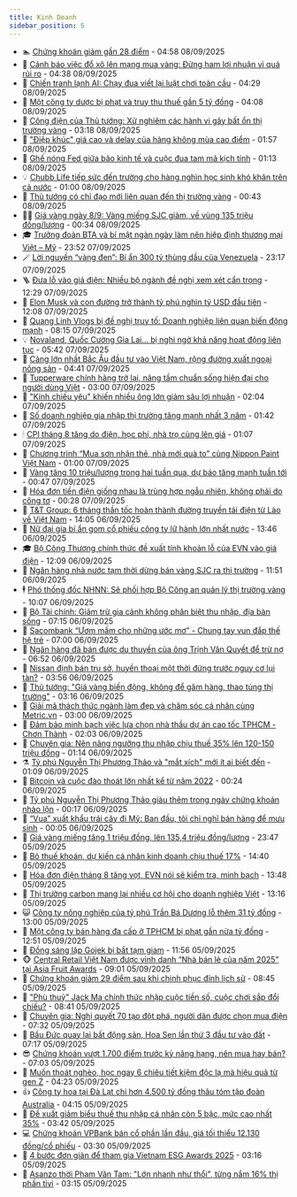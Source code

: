 ```yaml
---
title: Kinh Doanh
sidebar_position: 5
---
```


<!-- dantri-kinh-doanh:START -->
- 🏊 [Chứng khoán giảm gần 28 điểm](https://dantri.com.vn/kinh-doanh/chung-khoan-giam-gan-28-diem-20250908115112307.htm) - 04:58 08/09/2025
- 🦆 [Cảnh báo việc đổ xô lên mạng mua vàng: Đừng ham lợi nhuận vì quá rủi ro](https://dantri.com.vn/kinh-doanh/canh-bao-viec-do-xo-len-mang-mua-vang-dung-ham-loi-nhuan-vi-qua-rui-ro-20250908001210493.htm) - 04:38 08/09/2025
- 🦄 [Chiến tranh lạnh AI: Chạy đua viết lại luật chơi toàn cầu](https://dantri.com.vn/kinh-doanh/chien-tranh-lanh-ai-chay-dua-viet-lai-luat-choi-toan-cau-20250908110847999.htm) - 04:29 08/09/2025
- 🌝 [Một công ty dược bị phạt và truy thu thuế gần 5 tỷ đồng](https://dantri.com.vn/kinh-doanh/mot-cong-ty-duoc-bi-phat-va-truy-thu-thue-gan-5-ty-dong-20250908105701349.htm) - 04:08 08/09/2025
- 💃 [Công điện của Thủ tướng: Xử nghiêm các hành vi gây bất ổn thị trường vàng](https://dantri.com.vn/kinh-doanh/cong-dien-cua-thu-tuong-xu-nghiem-cac-hanh-vi-gay-bat-on-thi-truong-vang-20250908095848346.htm) - 03:18 08/09/2025
- 🦏 [&quot;Điệp khúc&quot; giá cao và delay của hàng không mùa cao điểm](https://dantri.com.vn/kinh-doanh/diep-khuc-gia-cao-va-delay-cua-hang-khong-mua-cao-diem-20250806111810287.htm) - 01:57 08/09/2025
- 🦩 [Ghế nóng Fed giữa bão kinh tế và cuộc đua tam mã kịch tính](https://dantri.com.vn/kinh-doanh/ghe-nong-fed-giua-bao-kinh-te-va-cuoc-dua-tam-ma-kich-tinh-20250907230507237.htm) - 01:13 08/09/2025
- 💡 [Chubb Life tiếp sức đến trường cho hàng nghìn học sinh khó khăn trên cả nước](https://dantri.com.vn/kinh-doanh/chubb-life-tiep-suc-den-truong-cho-hang-nghin-hoc-sinh-kho-khan-tren-ca-nuoc-20250907142019923.htm) - 01:00 08/09/2025
- 🌊 [Thủ tướng có chỉ đạo mới liên quan đến thị trường vàng](https://dantri.com.vn/kinh-doanh/thu-tuong-co-chi-dao-moi-lien-quan-den-thi-truong-vang-20250907224147195.htm) - 00:43 08/09/2025
- 🧑‍💻 [Giá vàng ngày 8/9: Vàng miếng SJC giảm, về vùng 135 triệu đồng/lượng](https://dantri.com.vn/kinh-doanh/gia-vang-ngay-89-vang-mieng-sjc-giam-ve-vung-135-trieu-dongluong-20250907231411953.htm) - 00:34 08/09/2025
- 🎓 [Trưởng đoàn BTA và bí mật ngàn ngày làm nên hiệp định thương mại Việt – Mỹ](https://dantri.com.vn/kinh-doanh/truong-doan-bta-va-bi-mat-ngan-ngay-lam-nen-hiep-dinh-thuong-mai-viet-my-20250825225637734.htm) - 23:52 07/09/2025
- 🪄 [Lời nguyền “vàng đen”: Bí ẩn 300 tỷ thùng dầu của Venezuela](https://dantri.com.vn/kinh-doanh/loi-nguyen-vang-den-bi-an-300-ty-thung-dau-cua-venezuela-20250905185402058.htm) - 23:17 07/09/2025
- 🪜 [Đưa lỗ vào giá điện: Nhiều bộ ngành đề nghị xem xét cẩn trọng](https://dantri.com.vn/kinh-doanh/dua-lo-vao-gia-dien-nhieu-bo-nganh-de-nghi-xem-xet-can-trong-20250907183600553.htm) - 12:29 07/09/2025
- 🦄 [Elon Musk và con đường trở thành tỷ phú nghìn tỷ USD đầu tiên](https://dantri.com.vn/kinh-doanh/elon-musk-va-con-duong-tro-thanh-ty-phu-nghin-ty-usd-dau-tien-20250906005155302.htm) - 12:08 07/09/2025
- 💯 [Quang Linh Vlogs bị đề nghị truy tố: Doanh nghiệp liên quan biến động mạnh](https://dantri.com.vn/kinh-doanh/quang-linh-vlogs-bi-de-nghi-truy-to-doanh-nghiep-lien-quan-bien-dong-manh-20250907144045627.htm) - 08:15 07/09/2025
- 💡 [Novaland, Quốc Cường Gia Lai... bị nghi ngờ khả năng hoạt động liên tục](https://dantri.com.vn/kinh-doanh/novaland-quoc-cuong-gia-lai-bi-nghi-ngo-kha-nang-hoat-dong-lien-tuc-20250907120607073.htm) - 05:42 07/09/2025
- 🧰 [Cảng lớn nhất Bắc Âu đầu tư vào Việt Nam, rộng đường xuất ngoại nông sản](https://dantri.com.vn/kinh-doanh/cang-lon-nhat-bac-au-dau-tu-vao-viet-nam-rong-duong-xuat-ngoai-nong-san-20250907113531241.htm) - 04:41 07/09/2025
- 🎊 [Tupperware chính hãng trở lại, nâng tầm chuẩn sống hiện đại cho người dùng Việt](https://dantri.com.vn/kinh-doanh/tupperware-chinh-hang-tro-lai-nang-tam-chuan-song-hien-dai-cho-nguoi-dung-viet-20250907081526001.htm) - 03:00 07/09/2025
- 🔭 [&quot;Kính chiếu yêu&quot; khiến nhiều ông lớn giảm sâu lợi nhuận](https://dantri.com.vn/kinh-doanh/kinh-chieu-yeu-khien-nhieu-ong-lon-giam-sau-loi-nhuan-20250906060158566.htm) - 02:04 07/09/2025
- 💼 [Số doanh nghiệp gia nhập thị trường tăng mạnh nhất 3 năm](https://dantri.com.vn/kinh-doanh/so-doanh-nghiep-gia-nhap-thi-truong-tang-manh-nhat-3-nam-20250906231222964.htm) - 01:42 07/09/2025
- 🕯 [CPI tháng 8 tăng do điện, học phí, nhà trọ cùng lên giá](https://dantri.com.vn/kinh-doanh/cpi-thang-8-tang-do-dien-hoc-phi-nha-tro-cung-len-gia-20250907000627897.htm) - 01:07 07/09/2025
- 🫣 [Chương trình “Mua sơn nhận thẻ, nhà mới quà to” cùng Nippon Paint Việt Nam](https://dantri.com.vn/kinh-doanh/chuong-trinh-mua-son-nhan-the-nha-moi-qua-to-cung-nippon-paint-viet-nam-20250906151501703.htm) - 01:00 07/09/2025
- 🤠 [Vàng tăng 10 triệu/lượng trong hai tuần qua, dự báo tăng mạnh tuần tới](https://dantri.com.vn/kinh-doanh/vang-tang-10-trieuluong-trong-hai-tuan-qua-du-bao-tang-manh-tuan-toi-20250906234409831.htm) - 00:47 07/09/2025
- 🌈 [Hóa đơn tiền điện giống nhau là trùng hợp ngẫu nhiên, không phải do công tơ](https://dantri.com.vn/kinh-doanh/hoa-don-tien-dien-giong-nhau-la-trung-hop-ngau-nhien-khong-phai-do-cong-to-20250907021609864.htm) - 00:28 07/09/2025
- 🦅 [T&amp;T Group: 6 tháng thần tốc hoàn thành đường truyền tải điện từ Lào về Việt Nam](https://dantri.com.vn/kinh-doanh/tt-group-6-thang-than-toc-hoan-thanh-duong-truyen-tai-dien-tu-lao-ve-viet-nam-20250906203829196.htm) - 14:05 06/09/2025
- 🌁 [Nữ đại gia bí ẩn gom cổ phiếu công ty lữ hành lớn nhất nước](https://dantri.com.vn/kinh-doanh/nu-dai-gia-bi-an-gom-co-phieu-cong-ty-lu-hanh-lon-nhat-nuoc-20250906195832691.htm) - 13:46 06/09/2025
- 🎓 [Bộ Công Thương chính thức đề xuất tính khoản lỗ của EVN vào giá điện](https://dantri.com.vn/kinh-doanh/bo-cong-thuong-chinh-thuc-de-xuat-tinh-khoan-lo-cua-evn-vao-gia-dien-20250906184754479.htm) - 12:09 06/09/2025
- 📝 [Ngân hàng nhà nước tạm thời dừng bán vàng SJC ra thị trường](https://dantri.com.vn/kinh-doanh/ngan-hang-nha-nuoc-tam-thoi-dung-ban-vang-sjc-ra-thi-truong-20250906183753532.htm) - 11:51 06/09/2025
- 🕴 [Phó thống đốc NHNN: Sẽ phối hợp Bộ Công an quản lý thị trường vàng](https://dantri.com.vn/kinh-doanh/pho-thong-doc-nhnn-se-phoi-hop-bo-cong-an-quan-ly-thi-truong-vang-20250906170021937.htm) - 10:07 06/09/2025
- 🧰 [Bộ Tài chính: Giảm trừ gia cảnh không phân biệt thu nhập, địa bàn sống](https://dantri.com.vn/kinh-doanh/bo-tai-chinh-giam-tru-gia-canh-khong-phan-biet-thu-nhap-dia-ban-song-20250906135846463.htm) - 07:15 06/09/2025
- 🤖 [Sacombank “Ươm mầm cho những ước mơ” - Chung tay vun đắp thế hệ trẻ](https://dantri.com.vn/kinh-doanh/sacombank-uom-mam-cho-nhung-uoc-mo-chung-tay-vun-dap-the-he-tre-20250906121512137.htm) - 07:00 06/09/2025
- 🤠 [Ngân hàng đã bán được du thuyền của ông Trịnh Văn Quyết để trừ nợ](https://dantri.com.vn/kinh-doanh/ngan-hang-da-ban-duoc-du-thuyen-cua-ong-trinh-van-quyet-de-tru-no-20250906133841057.htm) - 06:52 06/09/2025
- 🌮 [Nissan định bán trụ sở, huyền thoại một thời đứng trước nguy cơ lụi tàn?](https://dantri.com.vn/kinh-doanh/nissan-dinh-ban-tru-so-huyen-thoai-mot-thoi-dung-truoc-nguy-co-lui-tan-20250905112250700.htm) - 03:56 06/09/2025
- 🦄 [Thủ tướng: &quot;Giá vàng biến động, không để găm hàng, thao túng thị trường&quot;](https://dantri.com.vn/kinh-doanh/thu-tuong-gia-vang-bien-dong-khong-de-gam-hang-thao-tung-thi-truong-20250906101322714.htm) - 03:16 06/09/2025
- 👺 [Giải mã thách thức ngành làm đẹp và chăm sóc cá nhân cùng Metric.vn](https://dantri.com.vn/kinh-doanh/giai-ma-thach-thuc-nganh-lam-dep-va-cham-soc-ca-nhan-cung-metricvn-20250906082327407.htm) - 03:00 06/09/2025
- 🤗 [Đảm bảo minh bạch việc lựa chọn nhà thầu dự án cao tốc TPHCM - Chơn Thành](https://dantri.com.vn/kinh-doanh/dam-bao-minh-bach-viec-lua-chon-nha-thau-du-an-cao-toc-tphcm-chon-thanh-20250903180156193.htm) - 02:03 06/09/2025
- 💪 [Chuyên gia: Nên nâng ngưỡng thu nhập chịu thuế 35% lên 120-150 triệu đồng](https://dantri.com.vn/kinh-doanh/chuyen-gia-nen-nang-nguong-thu-nhap-chiu-thue-35-len-120-150-trieu-dong-20250906012124322.htm) - 01:14 06/09/2025
- ⚗️ [Tỷ phú Nguyễn Thị Phương Thảo và &quot;mắt xích&quot; mới ít ai biết đến](https://dantri.com.vn/kinh-doanh/ty-phu-nguyen-thi-phuong-thao-va-mat-xich-moi-it-ai-biet-den-20250824135520192.htm) - 01:09 06/09/2025
- 🧠 [Bitcoin và cuộc đào thoát lớn nhất kể từ năm 2022](https://dantri.com.vn/kinh-doanh/bitcoin-va-cuoc-dao-thoat-lon-nhat-ke-tu-nam-2022-20250906000105903.htm) - 00:24 06/09/2025
- 🗽 [Tỷ phú Nguyễn Thị Phương Thảo giàu thêm trong ngày chứng khoán nhào lộn](https://dantri.com.vn/kinh-doanh/ty-phu-nguyen-thi-phuong-thao-giau-them-trong-ngay-chung-khoan-nhao-lon-20250906064616098.htm) - 00:17 06/09/2025
- 🫣 [“Vua” xuất khẩu trái cây đi Mỹ: Ban đầu, tôi chỉ nghĩ bán hàng để mưu sinh](https://dantri.com.vn/kinh-doanh/vua-xuat-khau-trai-cay-di-my-ban-dau-toi-chi-nghi-ban-hang-de-muu-sinh-20250831081956193.htm) - 00:05 06/09/2025
- 🫣 [Giá vàng miếng tăng 1 triệu đồng, lên 135,4 triệu đồng/lượng](https://dantri.com.vn/kinh-doanh/gia-vang-mieng-tang-1-trieu-dong-len-1354-trieu-dongluong-20250906002444119.htm) - 23:47 05/09/2025
- 🫣 [Bỏ thuế khoán, dự kiến cá nhân kinh doanh chịu thuế 17%](https://dantri.com.vn/kinh-doanh/bo-thue-khoan-du-kien-ca-nhan-kinh-doanh-chiu-thue-17-20250905205703379.htm) - 14:40 05/09/2025
- 💂 [Hóa đơn điện tháng 8 tăng vọt, EVN nói sẽ kiểm tra, minh bạch](https://dantri.com.vn/kinh-doanh/hoa-don-dien-thang-8-tang-vot-evn-noi-se-kiem-tra-minh-bach-20250905143734308.htm) - 13:48 05/09/2025
- 💫 [Thị trường carbon mang lại nhiều cơ hội cho doanh nghiệp Việt](https://dantri.com.vn/kinh-doanh/thi-truong-carbon-mang-lai-nhieu-co-hoi-cho-doanh-nghiep-viet-20250905183409142.htm) - 13:16 05/09/2025
- 😺 [Công ty nông nghiệp của tỷ phú Trần Bá Dương lỗ thêm 31 tỷ đồng](https://dantri.com.vn/kinh-doanh/cong-ty-nong-nghiep-cua-ty-phu-tran-ba-duong-lo-them-31-ty-dong-20250905173535113.htm) - 13:00 05/09/2025
- 🦆 [Một công ty bán hàng đa cấp ở TPHCM bị phạt gần nửa tỷ đồng](https://dantri.com.vn/kinh-doanh/mot-cong-ty-ban-hang-da-cap-o-tphcm-bi-phat-gan-nua-ty-dong-20250905180542225.htm) - 12:51 05/09/2025
- 👀 [Đồng sáng lập Gojek bị bắt tạm giam](https://dantri.com.vn/kinh-doanh/dong-sang-lap-gojek-bi-bat-tam-giam-20250905170915330.htm) - 11:56 05/09/2025
- 🐵 [Central Retail Việt Nam được vinh danh “Nhà bán lẻ của năm 2025” tại Asia Fruit Awards](https://dantri.com.vn/kinh-doanh/central-retail-viet-nam-duoc-vinh-danh-nha-ban-le-cua-nam-2025-tai-asia-fruit-awards-20250905153426058.htm) - 09:01 05/09/2025
- 🤖 [Chứng khoán giảm 29 điểm sau khi chinh phục đỉnh lịch sử](https://dantri.com.vn/kinh-doanh/chung-khoan-giam-29-diem-sau-khi-chinh-phuc-dinh-lich-su-20250905095415773.htm) - 08:45 05/09/2025
- 💂 [&quot;Phù thuỷ&quot; Jack Ma chính thức nhập cuộc tiền số, cuộc chơi sắp đổi chiều?](https://dantri.com.vn/kinh-doanh/phu-thuy-jack-ma-chinh-thuc-nhap-cuoc-tien-so-cuoc-choi-sap-doi-chieu-20250903174631177.htm) - 08:41 05/09/2025
- 🦆 [Chuyên gia: Nghị quyết 70 tạo đột phá, người dân được chọn mua điện](https://dantri.com.vn/kinh-doanh/chuyen-gia-nghi-quyet-70-tao-dot-pha-nguoi-dan-duoc-chon-mua-dien-20250905135433479.htm) - 07:32 05/09/2025
- 🦅 [Bầu Đức quay lại bất động sản, Hoa Sen lần thứ 3 đầu tư vào đất](https://dantri.com.vn/kinh-doanh/bau-duc-quay-lai-bat-dong-san-hoa-sen-lan-thu-3-dau-tu-vao-dat-20250905125723555.htm) - 07:17 05/09/2025
- 😎 [Chứng khoán vượt 1.700 điểm trước kỳ nâng hạng, nên mua hay bán?](https://dantri.com.vn/kinh-doanh/chung-khoan-vuot-1700-diem-truoc-ky-nang-hang-nen-mua-hay-ban-20250905125543885.htm) - 07:03 05/09/2025
- 🐎 [Muốn thoát nghèo, học ngay 6 chiêu tiết kiệm độc lạ mà hiệu quả từ gen Z](https://dantri.com.vn/kinh-doanh/muon-thoat-ngheo-hoc-ngay-6-chieu-tiet-kiem-doc-la-ma-hieu-qua-tu-gen-z-20250905110348060.htm) - 04:23 05/09/2025
- 👍 [Công ty hoa tại Đà Lạt chi hơn 4.500 tỷ đồng thâu tóm tập đoàn Australia](https://dantri.com.vn/kinh-doanh/cong-ty-hoa-tai-da-lat-chi-hon-4500-ty-dong-thau-tom-tap-doan-australia-20250905110046071.htm) - 04:15 05/09/2025
- 🦒 [Đề xuất giảm biểu thuế thu nhập cá nhân còn 5 bậc, mức cao nhất 35%](https://dantri.com.vn/kinh-doanh/de-xuat-giam-bieu-thue-thu-nhap-ca-nhan-con-5-bac-muc-cao-nhat-35-20250905101334483.htm) - 03:42 05/09/2025
- 💻 [Chứng khoán VPBank bán cổ phần lần đầu, giá tối thiểu 12.130 đồng/cổ phiếu](https://dantri.com.vn/kinh-doanh/chung-khoan-vpbank-ban-co-phan-lan-dau-gia-toi-thieu-12130-dongco-phieu-20250904074942586.htm) - 03:30 05/09/2025
- 👺 [4 bước đơn giản để tham gia Vietnam ESG Awards 2025](https://dantri.com.vn/kinh-doanh/4-buoc-don-gian-de-tham-gia-vietnam-esg-awards-2025-20250905100808208.htm) - 03:16 05/09/2025
- 🧐 [Asanzo thời Phạm Văn Tam: &quot;Lớn nhanh như thổi&quot;, từng nắm 16% thị phần tivi](https://dantri.com.vn/kinh-doanh/asanzo-thoi-pham-van-tam-lon-nhanh-nhu-thoi-tung-nam-16-thi-phan-tivi-20250904091421277.htm) - 03:15 05/09/2025<!-- dantri-kinh-doanh:END -->
